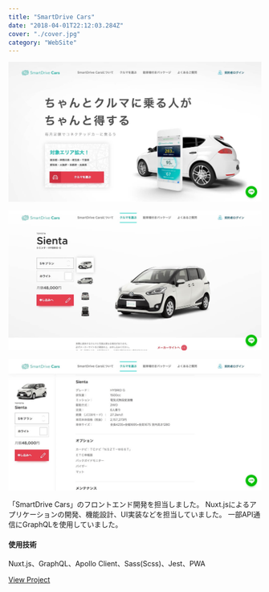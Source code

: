 ```yaml
---
title: "SmartDrive Cars"
date: "2018-04-01T22:12:03.284Z"
cover: "./cover.jpg"
category: "WebSite"
---
```


![キャプチャ1](./cover.jpg)

![キャプチャ2](./cover2.jpg)

![キャプチャ3](./cover3.jpg)

「SmartDrive Cars」のフロントエンド開発を担当しました。
Nuxt.jsによるアプリケーションの開発、機能設計、UI実装などを担当していました。
一部API通信にGraphQLを使用していました。

#### 使用技術
Nuxt.js、GraphQL、Apollo Client、Sass(Scss)、Jest、PWA

[View Project](https://smartdrive-cars.jp)
